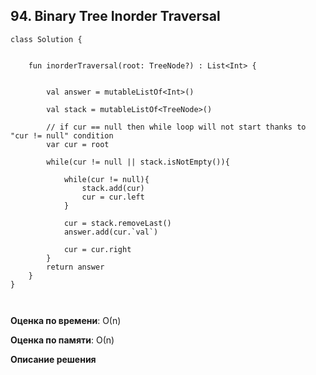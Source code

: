 ## 94. Binary Tree Inorder Traversal

```
class Solution {
   

    fun inorderTraversal(root: TreeNode?) : List<Int> {
        
        
        val answer = mutableListOf<Int>()
        
        val stack = mutableListOf<TreeNode>()
        
        // if cur == null then while loop will not start thanks to "cur != null" condition
        var cur = root
        
        while(cur != null || stack.isNotEmpty()){
        
            while(cur != null){
                stack.add(cur)
                cur = cur.left
            }
            
            cur = stack.removeLast()
            answer.add(cur.`val`)
            
            cur = cur.right
        }
        return answer
    } 
}



```

**Оценка по времени**: О(n)


**Оценка по памяти**: О(n)


**Описание решения**
```

```